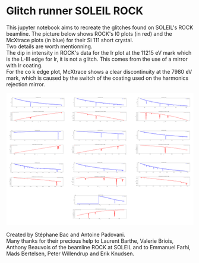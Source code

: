 # Glitch runner SOLEIL ROCK

This jupyter notebook aims to recreate the glitches found on SOLEIL's ROCK beamline. The picture below shows ROCK's I0 plots (in red) and the McXtrace plots (in blue) for their Si 111 short crystal.    
Two details are worth mentionning.   
The dip in intensity in ROCK's data for the Ir plot at the 11215 eV mark which is the L-III edge for Ir, it is not a glitch. This comes from the use of a mirror with Ir coating.     
For the co k edge plot, McXtrace shows a clear discontinuity at the 7980 eV mark, which is caused by the switch of the coating used on the harmonics rejection mirror.    

![Si 111 McXtrace and ROCK data](./images/si_111_short_results.png)

Created by Stéphane Bac and Antoine Padovani.  
Many thanks for their precious help to Laurent Barthe, Valerie Briois, Anthony Beauvois of the beamline ROCK at SOLEIL and to Emmanuel Farhi, Mads Bertelsen, Peter Willendrup and Erik Knudsen.
